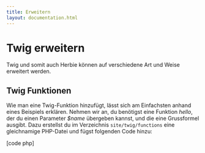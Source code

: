 ```yaml
---
title: Erweitern
layout: documentation.html
---
```


# Twig erweitern

Twig und somit auch Herbie können auf verschiedene Art und Weise erweitert werden.


## Twig Funktionen

Wie man eine Twig-Funktion hinzufügt, lässt sich am Einfachsten anhand eines
Beispiels erklären. Nehmen wir an, du benötigst eine Funktion *hello*, der du
einen Parameter *$name* übergeben kannst, und die eine Grussformel ausgibt.
Dazu erstellst du im Verzeichnis `site/twig/functions` eine gleichnamige
PHP-Datei und fügst folgenden Code hinzu:

[code php]
<?php
return new Twig_SimpleFunction('hello', function ($name) {
    return "Hallo {$name}!";
});
[/code]

Im Layout rufst du dann die neue Funktion wie folgt auf:

    {{ hello('Herbie') }}

Du solltest folgende Ausgabe sehen:

    Hallo Herbie!


## Twig Filter

Auch hier erklärt ein praktisches Beispiel am Einfachsten, wie ein Twig-
Filter erstellt werden kann. Nehmen wir an, du benötigst einen Filter *reverse*,
der einen beliebigen String umgekehrt ausgeben soll. Dazu erstellst du im
Verzeichnis `site/twig/filters` eine gleichnamige PHP-Datei und fügst
den folgenden Code hinzu.

[code php]
<?php
return new Twig_SimpleFilter('reverse', function ($string) {
    return strrev($string);
});
[/code]

Im Layout rufst du den neuen Filter wie folgt auf:

    {{ 'looc tsi eibreH'|reverse }}

Du solltest folgende Ausgabe sehen:

    Herbie ist cool

## Twig Tests

Tests funktionieren gleich wie Funktionen, mit dem Unterschied, dass der
Rückgabewert ein boolescher Wert ist. Tests kannst du also für Konditionen in
Layouts nutzen.
Nehmen wir an, du benötigst einen Test *odd*, der eine Zahl darauf testet, ob
diese ungerade ist. Dazu erstellst du im Verzeichnis `site/twig/tests`
eine gleichnamige PHP-Datei und fügst den folgenden Code hinzu.

[code php]
<?php
return new Twig_SimpleTest('odd', function ($value) {
    return ($value % 2) != 0;
});
[/code]

Im Layout setzst du den neuen Test wie folgt ein:

    {% if 3 is odd() %}
        Die Zahl 3 ist ungerade.
    {% else %}
        Die Zahl 3 ist gerade.
    {% endif %}

Du solltest folgende Ausgabe sehen:

    Die Zahl 3 ist ungerade.
